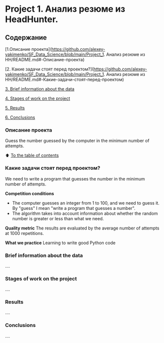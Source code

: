 # Project 1. Анализ резюме из HeadHunter.

## Содержание
[1.Описание проекта](https://github.com/alexey-yakimenko/SF_Data_Science/blob/main/Project_1. Анализ резюме из HH/README.md#-Описание-проекта) 

[2. Какие задачи стоят перед проектом?](https://github.com/alexey-yakimenko/SF_Data_Science/blob/main/Project_1. Анализ резюме из HH/README.md#-Какие-задачи-стоят-перед-проектом)

[3. Brief information about the data](https://github.com/alexey-yakimenko/SF_Data_Science/blob/main/project_0/README.md#-Brief-information-about-the-data)

[4. Stages of work on the project](https://github.com/alexey-yakimenko/SF_Data_Science/blob/main/project_0/README.md#-Stages-of-work-on-the-project)

[5. Results](https://github.com/alexey-yakimenko/SF_Data_Science/blob/main/project_0/README.md#-Results)

[6. Conclusions](https://github.com/alexey-yakimenko/SF_Data_Science/blob/main/project_0/README.md#-Conclusions)

### Описание проекта
Guess the number guessed by the computer in the minimum number of attempts.

:arrow_up: [To the table of contents](https://github.com/alexey-yakimenko/SF_Data_Science/blob/main/project_0/README.md#-Table-of-contents)

### Какие задачи стоят перед проектом?
We need to write a program that guesses the number in the minimum number of attempts.

**Competition conditions**
- The computer guesses an integer from 1 to 100, and we need to guess it. By "guess" I mean "write a program that guesses a number".
- The algorithm takes into account information about whether the random number is greater or less than what we need.

**Quality metric**
The results are evaluated by the average number of attempts at 1000 repetitions.

**What we practice**
Learning to write good Python code

### Brief information about the data
....

### Stages of work on the project
....

### Results
....

### Conclusions
....